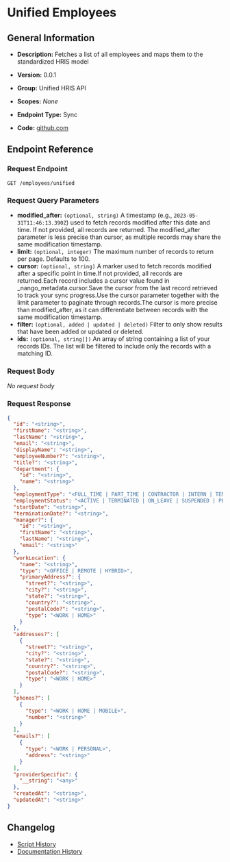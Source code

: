 <!-- BEGIN GENERATED CONTENT -->
# Unified Employees

## General Information

- **Description:** Fetches a list of all employees and maps them to the standardized HRIS model

- **Version:** 0.0.1
- **Group:** Unified HRIS API
- **Scopes:** _None_
- **Endpoint Type:** Sync
- **Code:** [github.com](https://github.com/NangoHQ/integration-templates/tree/main/integrations/hibob-service-user/syncs/unified-employees.ts)


## Endpoint Reference

### Request Endpoint

`GET /employees/unified`

### Request Query Parameters

- **modified_after:** `(optional, string)` A timestamp (e.g., `2023-05-31T11:46:13.390Z`) used to fetch records modified after this date and time. If not provided, all records are returned. The modified_after parameter is less precise than cursor, as multiple records may share the same modification timestamp.
- **limit:** `(optional, integer)` The maximum number of records to return per page. Defaults to 100.
- **cursor:** `(optional, string)` A marker used to fetch records modified after a specific point in time.If not provided, all records are returned.Each record includes a cursor value found in _nango_metadata.cursor.Save the cursor from the last record retrieved to track your sync progress.Use the cursor parameter together with the limit parameter to paginate through records.The cursor is more precise than modified_after, as it can differentiate between records with the same modification timestamp.
- **filter:** `(optional, added | updated | deleted)` Filter to only show results that have been added or updated or deleted.
- **ids:** `(optional, string[])` An array of string containing a list of your records IDs. The list will be filtered to include only the records with a matching ID.

### Request Body

_No request body_

### Request Response

```json
{
  "id": "<string>",
  "firstName": "<string>",
  "lastName": "<string>",
  "email": "<string>",
  "displayName": "<string>",
  "employeeNumber?": "<string>",
  "title?": "<string>",
  "department": {
    "id": "<string>",
    "name": "<string>"
  },
  "employmentType": "<FULL_TIME | PART_TIME | CONTRACTOR | INTERN | TEMPORARY | OTHER>",
  "employmentStatus": "<ACTIVE | TERMINATED | ON_LEAVE | SUSPENDED | PENDING>",
  "startDate": "<string>",
  "terminationDate?": "<string>",
  "manager?": {
    "id": "<string>",
    "firstName": "<string>",
    "lastName": "<string>",
    "email": "<string>"
  },
  "workLocation": {
    "name": "<string>",
    "type": "<OFFICE | REMOTE | HYBRID>",
    "primaryAddress?": {
      "street?": "<string>",
      "city?": "<string>",
      "state?": "<string>",
      "country?": "<string>",
      "postalCode?": "<string>",
      "type": "<WORK | HOME>"
    }
  },
  "addresses?": [
    {
      "street?": "<string>",
      "city?": "<string>",
      "state?": "<string>",
      "country?": "<string>",
      "postalCode?": "<string>",
      "type": "<WORK | HOME>"
    }
  ],
  "phones?": [
    {
      "type": "<WORK | HOME | MOBILE>",
      "number": "<string>"
    }
  ],
  "emails?": [
    {
      "type": "<WORK | PERSONAL>",
      "address": "<string>"
    }
  ],
  "providerSpecific": {
    "__string": "<any>"
  },
  "createdAt": "<string>",
  "updatedAt": "<string>"
}
```

## Changelog

- [Script History](https://github.com/NangoHQ/integration-templates/commits/main/integrations/hibob-service-user/syncs/unified-employees.ts)
- [Documentation History](https://github.com/NangoHQ/integration-templates/commits/main/integrations/hibob-service-user/syncs/unified-employees.md)

<!-- END  GENERATED CONTENT -->

